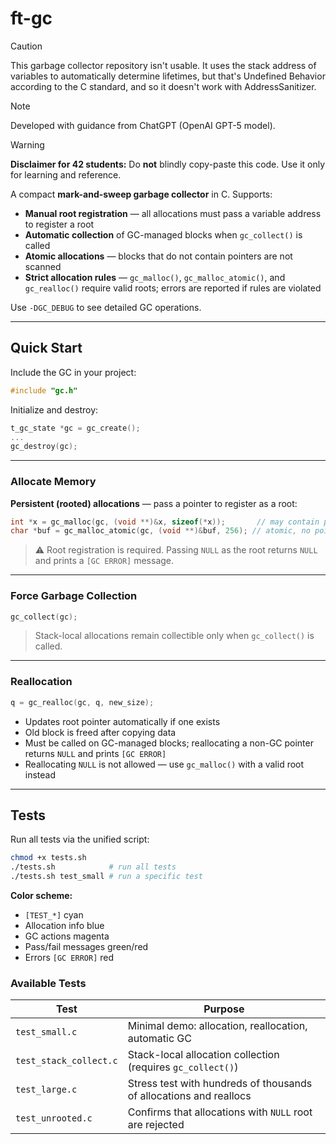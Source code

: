 # ft-gc

> [!CAUTION]
> This garbage collector repository isn't usable.
> It uses the stack address of variables to automatically determine lifetimes, but that's Undefined Behavior according to the C standard, and so it doesn't work with AddressSanitizer.

> [!NOTE]
> Developed with guidance from ChatGPT (OpenAI GPT-5 model).

> [!WARNING]
> **Disclaimer for 42 students:** Do **not** blindly copy-paste this code. Use it only for learning and reference.

A compact **mark-and-sweep garbage collector** in C. Supports:

* **Manual root registration** — all allocations must pass a variable address to register a root
* **Automatic collection** of GC-managed blocks when `gc_collect()` is called
* **Atomic allocations** — blocks that do not contain pointers are not scanned
* **Strict allocation rules** — `gc_malloc()`, `gc_malloc_atomic()`, and `gc_realloc()` require valid roots; errors are reported if rules are violated

Use `-DGC_DEBUG` to see detailed GC operations.

---

## Quick Start

Include the GC in your project:

```c
#include "gc.h"
```

Initialize and destroy:

```c
t_gc_state *gc = gc_create();
...
gc_destroy(gc);
```

---

### Allocate Memory

**Persistent (rooted) allocations** — pass a pointer to register as a root:

```c
int *x = gc_malloc(gc, (void **)&x, sizeof(*x));       // may contain pointers
char *buf = gc_malloc_atomic(gc, (void **)&buf, 256); // atomic, no pointer scanning
```

> ⚠ Root registration is required. Passing `NULL` as the root returns `NULL` and prints a `[GC ERROR]` message.

---

### Force Garbage Collection

```c
gc_collect(gc);
```

> Stack-local allocations remain collectible only when `gc_collect()` is called.

---

### Reallocation

```c
q = gc_realloc(gc, q, new_size);
```

* Updates root pointer automatically if one exists
* Old block is freed after copying data
* Must be called on GC-managed blocks; reallocating a non-GC pointer returns `NULL` and prints `[GC ERROR]`
* Reallocating `NULL` is not allowed — use `gc_malloc()` with a valid root instead

---

## Tests

Run all tests via the unified script:

```sh
chmod +x tests.sh
./tests.sh            # run all tests
./tests.sh test_small # run a specific test
```

**Color scheme:**

* `[TEST_*]` cyan
* Allocation info blue
* GC actions magenta
* Pass/fail messages green/red
* Errors `[GC ERROR]` red

### Available Tests

| Test                   | Purpose                                                            |
| ---------------------- | ------------------------------------------------------------------ |
| `test_small.c`         | Minimal demo: allocation, reallocation, automatic GC               |
| `test_stack_collect.c` | Stack-local allocation collection (requires `gc_collect()`)        |
| `test_large.c`         | Stress test with hundreds of thousands of allocations and reallocs |
| `test_unrooted.c`      | Confirms that allocations with `NULL` root are rejected            |
